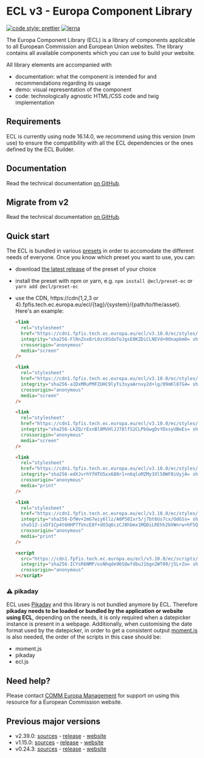# ECL v3 - Europa Component Library

[![code style: prettier](https://img.shields.io/badge/code_style-prettier-ff69b4.svg?style=flat-square)](https://github.com/prettier/prettier)
[![lerna](https://img.shields.io/badge/maintained%20with-lerna-cc00ff.svg)](https://lernajs.io/)

The Europa Component Library (ECL) is a library of components applicable to all European Commission and European Union websites. The library contains all available components which you can use to build your website.

All library elements are accompanied with

- documentation: what the component is intended for and recommendations regarding its usage
- demo: visual representation of the component
- code: technologically agnostic HTML/CSS code and twig implementation

## Requirements

ECL is currently using node 16.14.0, we recommend using this version (nvm use) to ensure the compatibility with all the ECL dependencies or the ones defined by the ECL Builder.

## Documentation

Read the technical documentation [on GitHub](docs/README.md).

## Migrate from v2

Read the technical documentation [on GitHub](docs/Migrating-v3.md).

## Quick start

The ECL is bundled in various [presets](docs/presets.md) in order to accomodate the different needs of everyone. Once you know which preset you want to use, you can:

- download [the latest release](https://github.com/ec-europa/europa-component-library/releases/latest) of the preset of your choice
- install the preset with npm or yarn, e.g. `npm install @ecl/preset-ec` or `yarn add @ecl/preset-ec`
- use the CDN, https://cdn{1,2,3 or 4}.fpfis.tech.ec.europa.eu/ecl/{tag}/{system}/{path/to/the/asset}. Here's an example:

  ```html
  <link
    rel="stylesheet"
    href="https://cdn1.fpfis.tech.ec.europa.eu/ecl/v3.10.0/ec/styles/optional/ecl-ec-default.css"
    integrity="sha256-FlRnZnx8rL0zc8SdoToJgsE0KZDiCLNEVd+0Onapkm0= sha384-suRu6b5A0axTPLEc4+qHMLfG8OjbTW43L+SbFcOmMTI4RTpy2cE2F+Zbo2NnQdzI sha512-2h1UpkXvInJN1s3rOSMHYpwHpq0pqZ1FGu6rYr2Um1xaq1Xmua5L+ugEBQewD29JWydZ5LAjkmVOy1fEIvFqow=="
    crossorigin="anonymous"
    media="screen"
  />
  ```

  ```html
  <link
    rel="stylesheet"
    href="https://cdn1.fpfis.tech.ec.europa.eu/ecl/v3.10.0/ec/styles/optional/ecl-reset.css"
    integrity="sha256-a1DxMRuPMFZUHC9lyTs3syaArnvy2d+lg/09mKl87G4= sha384-a5hUaffnI5egAZ2MhNkb5YpzuASFA7leo/QgnXhMCqGdTGcLy7alf/kRcWt9QA79 sha512-OXBgHQAjBf45FR1FaOgpkZJ3j5ky/aQSxNcQ09lO4CQJTnKFmb+If7772F3Z4fwhPL1ey6mdK9uc97jmAWUC+A=="
    crossorigin="anonymous"
    media="screen"
  />
  ```

  ```html
  <link
    rel="stylesheet"
    href="https://cdn1.fpfis.tech.ec.europa.eu/ecl/v3.10.0/ec/styles/ecl-ec.css"
    integrity="sha256-LkZQ/rExnBl8MVHlJJ78lfS2CLPbGwgDvYDxsyUBeEs= sha384-lXBeCnbcwbqBiz1jbDX8TDGLDkOphNbczm554BVXhhilIpDCZfusJStxpuLl7eiD sha512-XZxRYBGAF7s3y+bakiQuu6F6PFn7uGl+qmgiFs84VkkV+cop0I11fnrzOqWv6tyfs6DsGuz8mz1Q8xN1nSdTvw=="
    crossorigin="anonymous"
    media="screen"
  />
  ```

  ```html
  <link
    rel="stylesheet"
    href="https://cdn1.fpfis.tech.ec.europa.eu/ecl/v3.10.0/ec/styles/ecl-ec-print.css"
    integrity="sha256-edXJvrhYfHTU5xx680r1+n6qloMZMy3Xl50WF0iUyjA= sha384-U63yjgcoje0q+rVMXzoVUX5mAdLsPXYFn6KPh4izK76e88vbzK0a9zwZH2/OqZ9/ sha512-bA/NrI7mhZ9GnEiDsNYftA4h95e/QnVaqPFoYZNOAn8uaPrvzEbA8JPNl96AmOL6nMcZdAG8BIx5bUHuw0ICkg=="
    crossorigin="anonymous"
    media="print"
  />
  ```

  ```html
  <link
    rel="stylesheet"
    href="https://cdn1.fpfis.tech.ec.europa.eu/ecl/v3.10.0/ec/styles/optional/ecl-ec-default-print.css"
    integrity="sha256-DfWv+2mG7wiy6llz/A0P50Ixr5/j7bt6Us7cx/OdGSs= sha384-n5/nVi084B90IaapmSUZgb4+s7Q3YGjp2u/Pl2ru4x6NJkYa2wwYrq/d4l27ai2z
    sha512-isDf1Cp4t6HHP7TVncE8f+dO3q6czCJ8hbmx1MQDiLREhh2bVWnrw+hF5Qyft8WBV1Ox0rcDDQ9Egdsls0mxTg=="
    crossorigin="anonymous"
    media="print"
  />
  ```

  ```html
  <script
    src="https://cdn1.fpfis.tech.ec.europa.eu/ecl/v3.10.0/ec/scripts/ecl-ec.js"
    integrity="sha256-ICYsR6NMP/osNhqde96SOwfdbuJ1bgn2WT09/j5L+Zo= sha384-q+JVC1MKLH6CKQy8OyeMG2k0zaZwcmpiStdzYGT7HxjRQuGIGRPBYSPdGeMcik6R sha512-QEL5zylgnhLu3NOxuodwryH7IcQUoFhl/8L6xc0u8YojKOwPc6dDkPYgOkS2TJzUIdZJTUBozNFTK6MN27W2LA=="
    crossorigin="anonymous"
  ></script>
  ```

### :warning: pikaday

ECL uses [Pikaday](https://github.com/Pikaday/Pikaday) and this library is not bundled anymore by ECL.
Therefore **pikaday needs to be loaded or bundled by the application or website using ECL**, depending on the needs, it is only required when
a datepicker instance is present in a webpage.
Additionally, when customising the date format used by the datepicker, in order to get a consistent output [moment.js](https://momentjs.com/) is also needed, the order of the scripts in this case should be:

- moment.js
- pikaday
- ecl.js

## Need help?

Please contact [COMM Europa Management](mailto:Europamanagement@ec.europa.eu) for support on using this resource for a European Commission website.

## Previous major versions

- v2.39.0: [sources](https://github.com/ec-europa/europa-component-library/tree/v2) - [release](https://github.com/ec-europa/europa-component-library/releases/tag/v2.39.0) - [website](https://ec.europa.eu/component-library/v2.39.0/)
- v1.15.0: [sources](https://github.com/ec-europa/europa-component-library/tree/v1) - [release](https://github.com/ec-europa/europa-component-library/releases/tag/v1.15.0) - [website](https://ec.europa.eu/component-library/v1.15.0/)
- v0.24.3: [sources](https://github.com/ec-europa/europa-component-library/tree/v0) - [release](https://github.com/ec-europa/europa-component-library/releases/tag/v0.24.3) - [website](https://ec.europa.eu/component-library/v0.24.3/)
